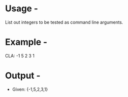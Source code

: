 # Usage -
List out integers to be tested as command line arguments.

# Example - 
CLA: -1 5 2 3 1

# Output - 
- Given: {-1,5,2,3,1}
![]()
